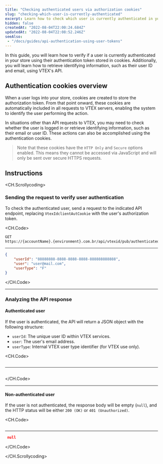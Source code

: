 ```yaml
---
title: "Checking authenticated users via authorization cookies"
slug: "checking-which-user-is-currently-authenticated"
excerpt: Learn how to check which user is currently authenticated in your store using their authentication token and VTEX APIs.
hidden: false
createdAt: "2022-08-04T22:00:24.684Z"
updatedAt: "2022-08-04T22:08:52.246Z"
seeAlso:
 - "/docs/guides/api-authentication-using-user-tokens"
---
```


In this guide, you will learn how to verify if a user is currently authenticated in your store using their authentication token stored in cookies. Additionally, you will learn how to retrieve identifying information, such as their user ID and email, using VTEX's API.

## Authentication cookies overview

When a user logs into your store, cookies are created to store the authorization token. From that point onward, these cookies are automatically included in all requests to VTEX servers, enabling the system to identify the user performing the action.

In situations other than API requests to VTEX, you may need to check whether the user is logged in or retrieve identifying information, such as their email or user ID. These actions can also be accomplished using the authentication cookies.

> Note that these cookies have the `HTTP Only` and `Secure` options enabled. This means they cannot be accessed via JavaScript and will only be sent over secure HTTPS requests.

## Instructions

<CH.Scrollycoding>

### Sending the request to verify user authentication

To check the authenticated user, send a request to the indicated API endpoint, replacing `VtexIdclientAutCookie` with the user's authorization token.

<CH.Code>

```bash Request
GET
https://{accountName}.{environment}.com.br/api/vtexid/pub/authenticated/user?authToken={VtexIdclientAutCookie}
```

---

```json 200-Response
{
    "userId": "88888888-8888-8888-8888-888888888888",
    "user": "user@mail.com",
    "userType": "F"
}
```

</CH.Code>

---

### Analyzing the API response

#### Authenticated user

If the user is authenticated, the API will return a JSON object with the following structure:

- `userId`: The unique user ID within VTEX services.
- `user`: The user's email address.
- `userType`: Internal VTEX user type identifier (for VTEX use only).

<CH.Code>

```json Request
```

---

```json 200-Response mark=2:4
```
</CH.Code>

---

#### Non-authenticated user

If the user is not authenticated, the response body will be empty (`null`), and the HTTP status will be either `200 (OK)` or `401 (Unauthorized)`.

<CH.Code>

```json Request
```

---

```json 200-Response
 null
```
</CH.Code>


</CH.Scrollycoding>
